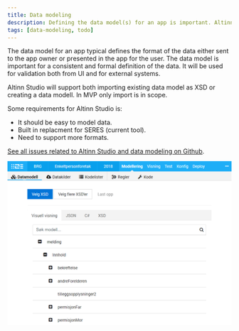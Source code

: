 ```yaml
---
title: Data modeling
description: Defining the data model(s) for an app is important. Altinn Studio will support importing existing data models and creating new data models.
tags: [data-modeling, todo]
---
```


The data model for an app typical defines the format of the data either sent to the app owner or presented in the app
for the user. The data model is important for a consistent and formal definition of the data. It will
be used for validation both from UI and for external systems. 

Altinn Studio will support both importing existing data model as XSD or creating
a data modell. In MVP only import is in scope. 

Some requirements for Altinn Studio is:

- It should be easy to model data.
- Built in replacment for SERES (current tool).
- Need to support more formats. 

[See all issues related to Altinn Studio and data modeling on Github](https://github.com/Altinn/altinn-studio/labels/area%2Fdata-modeling).

![Editor for enkel datamodellering](data-modelling.png "Editor for enkel datamodellering")
